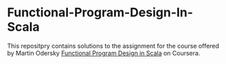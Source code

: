 # Functional-Program-Design-In-Scala
This repositpry contains solutions to the assignment for the course offered by Martin Odersky [Functional Program Design in Scala](https://www.coursera.org/learn/progfun2) on Coursera.
